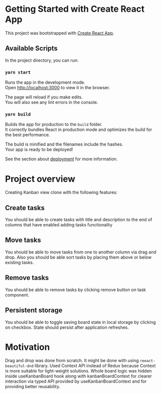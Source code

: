 # Getting Started with Create React App

This project was bootstrapped with [Create React App](https://github.com/facebook/create-react-app).

## Available Scripts

In the project directory, you can run:

### `yarn start`

Runs the app in the development mode.\
Open [http://localhost:3000](http://localhost:3000) to view it in the browser.

The page will reload if you make edits.\
You will also see any lint errors in the console.

### `yarn build`

Builds the app for production to the `build` folder.\
It correctly bundles React in production mode and optimizes the build for the best performance.

The build is minified and the filenames include the hashes.\
Your app is ready to be deployed!

See the section about [deployment](https://facebook.github.io/create-react-app/docs/deployment) for more information.

# Project overview

Creating Kanban view clone with the following features:

## Create tasks

You should be able to create tasks with title and description to the end of columns that have enabled adding tasks functionality

## Move tasks

You should be able to move tasks from one to another column via drag and drop. Also you should be able sort tasks by placing them above or below existing tasks.

## Remove tasks

You should be able to remove tasks by clicking remove button on task component.

## Persistent storage

You should be able to toggle saving board state in local storage by clicking on checkbox. State should persist after application refreshes.

# Motivation

Drag and drop was done from scratch. It might be done with using `reeact-beautiful-dnd` library.
Used Context API instead of Redux because Context is more suitable for light-weight solutions.
Whole board logic was hidden inside useKanbanBoard hook along with kanbanBoardContext for clearer interaction via typed API provided by useKanbanBoardContext and for providing better reusability.
